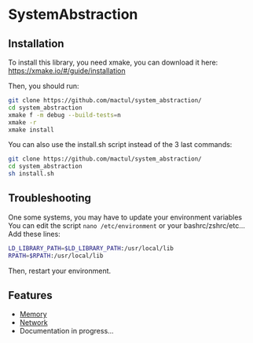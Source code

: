 # SystemAbstraction

## Installation

To install this library, you need xmake, you can download it here:
https://xmake.io/#/guide/installation

Then, you should run:
```sh
git clone https://github.com/mactul/system_abstraction/
cd system_abstraction
xmake f -m debug --build-tests=n
xmake -r
xmake install
```

You can also use the install.sh script instead of the 3 last commands:
```sh
git clone https://github.com/mactul/system_abstraction/
cd system_abstraction
sh install.sh
```

## Troubleshooting

One some systems, you may have to update your environment variables
You can edit the script `nano /etc/environment` or your bashrc/zshrc/etc...
Add these lines:
```sh
LD_LIBRARY_PATH=$LD_LIBRARY_PATH:/usr/local/lib
RPATH=$RPATH:/usr/local/lib
```
Then, restart your environment.


## Features
- [Memory](https://github.com/mactul/system_abstraction/tree/main/SA/memory)
- [Network](https://github.com/mactul/system_abstraction/tree/main/SA/network)
- Documentation in progress...